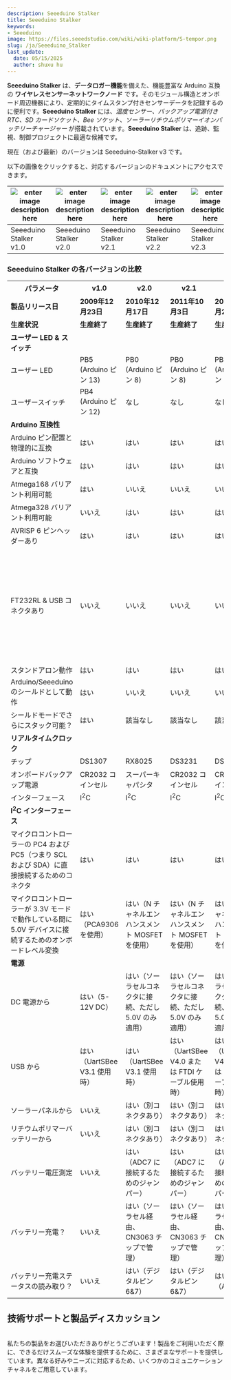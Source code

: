 ```yaml
---
description: Seeeduino Stalker
title: Seeeduino Stalker
keywords:
- Seeeduino 
image: https://files.seeedstudio.com/wiki/wiki-platform/S-tempor.png
slug: /ja/Seeeduino_Stalker
last_update:
  date: 05/15/2025
  author: shuxu hu
---
```



**Seeeduino Stalker** は、**データロガー機能**を備えた、機能豊富な Arduino 互換の **ワイヤレスセンサーネットワークノード** です。そのモジュール構造とオンボード周辺機器により、定期的にタイムスタンプ付きセンサーデータを記録するのに便利です。**Seeeduino Stalker** には、_温度センサー、バックアップ電源付き RTC、SD カードソケット、Bee ソケット、ソーラーリチウムポリマーイオンバッテリーチャージャー_ が搭載されています。**Seeeduino Stalker** は、追跡、監視、制御プロジェクトに最適な候補です。

現在（および最新）のバージョンは Seeeduino-Stalker v3 です。

以下の画像をクリックすると、対応するバージョンのドキュメントにアクセスできます。

|![enter image description here](https://files.seeedstudio.com/wiki/Seeeduino_Stalker/img/Seeeduino-stalker-168.jpg)   |![enter image description here](https://files.seeedstudio.com/wiki/Seeeduino_Stalker/img/Stalkerv21.jpg)   |![enter image description here](https://files.seeedstudio.com/wiki/Seeeduino_Stalker/img/Seeduino_Stalker_v2.1.jpg)   |![enter image description here](https://files.seeedstudio.com/wiki/Seeeduino_Stalker/img/Seeduino_Stalker_v2.2.jpg)   | ![enter image description here](https://files.seeedstudio.com/wiki/Seeeduino_Stalker/img/Seeduino_Stalker_v2.2.jpg)| ![enter image description here](https://files.seeedstudio.com/wiki/Seeeduino_Stalker/img/Seeed_Stalker_v3-6.png)|
|---|---|---|---|---|---|
| Seeeduino Stalker v1.0  |Seeeduino Stalker v2.0   |Seeeduino Stalker v2.1   |Seeeduino Stalker v2.2   | Seeeduino Stalker v2.3  | Seeeduino-Stalker v3  |

### Seeeduino Stalker の各バージョンの比較  

<table>
<tr>
<th> パラメータ </th>
<th> v1.0 </th>
<th> v2.0 </th>
<th> v2.1 </th>
<th> v2.2 </th>
<th> v2.3 </th>
<th> v3 </th>
<th> 備考 </th>
</tr>
<tr>
<td> <strong><font>製品リリース日</font></strong> </td>
<td> <strong><font>2009年12月23日</font></strong> </td>
<td> <strong><font>2010年12月17日</font></strong> </td>
<td> <strong><font>2011年10月3日</font></strong> </td>
<td> <strong><font>2011年12月27日</font></strong> </td>
<td> <strong><font>2011年12月29日</font></strong> </td>
<td> <strong><font>2014年6月6日</font></strong> </td>
<td> </td>
</tr>
<tr>
<td> <strong>生産状況</strong> </td>
<td> <strong><font>生産終了</font></strong> </td>
<td> <strong><font>生産終了</font></strong> </td>
<td> <strong><font>生産終了</font></strong> </td>
<td> <strong><font>生産終了</font></strong> </td>
<td> <strong><font>生産中</font></strong> </td>
<td> <strong><font>生産中</font></strong> </td>
<td> </td>
</tr>
<tr>
<td> <strong>ユーザー LED &amp; スイッチ</strong> </td>
<td> </td>
<td> </td>
<td> </td>
<td> </td>
<td> </td>
<td> </td>
<td> </td>
</tr>
<tr>
<td> ユーザー LED </td>
<td> PB5 (Arduino ピン 13) </td>
<td> PB0 (Arduino ピン 8) </td>
<td> PB0 (Arduino ピン 8) </td>
<td> PB5 (Arduino ピン 13) </td>
<td> PB5 (Arduino ピン 13) </td>
<td> PB0 (Arduino ピン 13) </td>
<td> </td>
</tr>
<tr>
<td> ユーザースイッチ </td>
<td> PB4 (Arduino ピン 12) </td>
<td> なし </td>
<td> なし </td>
<td> なし </td>
<td> なし </td>
<td> なし </td>
<td> </td>
</tr>
<tr>
<td> <strong>Arduino 互換性</strong> </td>
<td> </td>
<td> </td>
<td> </td>
<td> </td>
<td> </td>
<td> </td>
<td> </td>
</tr>
<tr>
<td> Arduino ピン配置と物理的に互換 </td>
<td> はい </td>
<td> はい </td>
<td> はい </td>
<td> はい </td>
<td> はい </td>
<td> はい </td>
<td> Diecimila/Duemilanove/UNO と互換 </td>
</tr>
<tr>
<td> Arduino ソフトウェアと互換 </td>
<td> はい </td>
<td> はい </td>
<td> はい </td>
<td> はい </td>
<td> はい </td>
<td> はい </td>
<td> ブートローダーがプリロード済み </td>
</tr>
<tr>
<td> Atmega168 バリアント利用可能 </td>
<td> はい </td>
<td> いいえ </td>
<td> いいえ </td>
<td> いいえ </td>
<td> いいえ </td>
<td> いいえ </td>
<td> </td>
</tr>
<tr>
<td> Atmega328 バリアント利用可能 </td>
<td> いいえ </td>
<td> はい </td>
<td> はい </td>
<td> はい </td>
<td> はい </td>
<td> はい </td>
<td> </td>
</tr>
<tr>
<td> AVRISP 6 ピンヘッダーあり </td>
<td> はい </td>
<td> はい </td>
<td> はい </td>
<td> はい </td>
<td> はい </td>
<td> はい </td>
<td> </td>
</tr>
<tr>
<td> FT232RL &amp; USB コネクタあり </td>
<td> いいえ </td>
<td> いいえ </td>
<td> いいえ </td>
<td> いいえ </td>
<td> いいえ </td>
<td> いいえ </td>
<td> 両バージョンで「UartSBee V3.1」または<strong>V4.0</strong>を別途購入し、Arduino IDE を使用してプログラムをダウンロードする必要があります。UartSBee に接続するためのコネクタが両バージョンに存在します。マイクロコントローラーのリセットは DTR によって自動的に制御されます。 </td>
</tr>
<tr>
<td> スタンドアロン動作 </td>
<td> はい </td>
<td> はい </td>
<td> はい </td>
<td> はい </td>
<td> はい </td>
<td> はい </td>
<td> </td>
</tr>
<tr>
<td> Arduino/Seeeduino のシールドとして動作 </td>
<td> はい </td>
<td> いいえ </td>
<td> いいえ </td>
<td> いいえ </td>
<td> いいえ </td>
<td> いいえ </td>
<td> </td>
</tr>
<tr>
<td> シールドモードでさらにスタック可能？ </td>
<td> はい </td>
<td> 該当なし </td>
<td> 該当なし </td>
<td> 該当なし </td>
<td> 該当なし </td>
<td> 該当なし </td>
<td> I<sup>2</sup>C インターフェースを使用 </td>
</tr>
<tr>
<td> <strong>リアルタイムクロック</strong> </td>
<td> </td>
<td> </td>
<td> </td>
<td> </td>
<td> </td>
<td> </td>
<td> </td>
</tr>
<tr>
<td> チップ </td>
<td> DS1307 </td>
<td> RX8025 </td>
<td> DS3231 </td>
<td> DS3231 </td>
<td> DS3231 </td>
<td> DS1337 </td>
<td> </td>
</tr>
<tr>
<td> オンボードバックアップ電源 </td>
<td> CR2032 コインセル </td>
<td> スーパーキャパシタ </td>
<td> CR2032 コインセル </td>
<td> CR2032 コインセル </td>
<td> CR2032 コインセル </td>
<td> CR1220 コインセル </td>
<td> </td>
</tr>
<tr>
<td> インターフェース </td>
<td> I<sup>2</sup>C </td>
<td> I<sup>2</sup>C </td>
<td> I<sup>2</sup>C </td>
<td> I<sup>2</sup>C </td>
<td> I<sup>2</sup>C </td>
<td> I<sup>2</sup>C </td>
<td> </td>
</tr>
<tr>
<td> <strong>I<sup>2</sup>C インターフェース</strong> </td>
<td> </td>
<td> </td>
<td> </td>
<td> </td>
<td> </td>
<td> </td>
<td> </td>
</tr>
<tr>
<td> マイクロコントローラーの PC4 および PC5（つまり SCL および SDA）に直接接続するためのコネクタ </td>
<td> はい </td>
<td> はい </td>
<td> はい </td>
<td> はい </td>
<td> はい </td>
<td> はい </td>
<td> </td>
</tr>
<tr>
<td> マイクロコントローラーが 3.3V モードで動作している間に 5.0V デバイスに接続するためのオンボードレベル変換 </td>
<td> はい（PCA9306 を使用） </td>
<td> はい（N チャネルエンハンスメント MOSFET を使用） </td>
<td> はい（N チャネルエンハンスメント MOSFET を使用） </td>
<td> はい（N チャネルエンハンスメント MOSFET を使用） </td>
<td> はい（N チャネルエンハンスメント MOSFET を使用） </td>
<td> はい（N チャネルエンハンスメント MOSFET を使用） </td>
<td> </td>
</tr>
<tr>
<td> <strong>電源</strong> </td>
<td> </td>
<td> </td>
<td> </td>
<td> </td>
<td> </td>
<td> </td>
<td> </td>
</tr>
<tr>
<td> DC 電源から </td>
<td> はい（5-12V DC） </td>
<td> はい（ソーラセルコネクタに接続、ただし 5.0V のみ適用） </td>
<td> はい（ソーラセルコネクタに接続、ただし 5.0V のみ適用） </td>
<td> はい（ソーラセルコネクタに接続、ただし 5.0V のみ適用） </td>
<td> はい（ソーラセルコネクタに接続、ただし 5.0V のみ適用） </td>
<td> はい（ソーラセルコネクタに接続、ただし 5.0V のみ適用） </td>
<td> </td>
</tr>
<tr>
<td> USB から </td>
<td> はい（UartSBee V3.1 使用時） </td>
<td> はい（UartSBee V3.1 使用時） </td>
<td> はい（UartSBee V4.0 または FTDI ケーブル使用時） </td>
<td> はい（UartSBee V4.0 または FTDI ケーブル使用時） </td>
<td> はい（UartSBee V4.0 または FTDI ケーブル使用時） </td>
<td> はい（UartSBee V4.0 または FTDI ケーブル使用時） </td>
<td> </td>
</tr>
<tr>
<td> ソーラーパネルから </td>
<td> いいえ </td>
<td> はい（別コネクタあり） </td>
<td> はい（別コネクタあり） </td>
<td> はい（別コネクタあり） </td>
<td> はい（別コネクタあり） </td>
<td> はい（別コネクタあり） </td>
<td> </td>
</tr>
<tr>
<td> リチウムポリマーバッテリーから </td>
<td> いいえ </td>
<td> はい（別コネクタあり） </td>
<td> はい（別コネクタあり） </td>
<td> はい（別コネクタあり） </td>
<td> はい（別コネクタあり） </td>
<td> はい（別コネクタあり） </td>
<td> </td>
</tr>
<tr>
<td> バッテリー電圧測定 </td>
<td> いいえ </td>
<td> はい（ADC7 に接続するためのジャンパー） </td>
<td> はい（ADC7 に接続するためのジャンパー） </td>
<td> はい（ADC7 に接続するためのジャンパー） </td>
<td> はい（ADC7 に接続するためのジャンパー） </td>
<td> はい（バッテリー電圧が ADC7 に接続） </td>
<td> </td>
</tr>
<tr>
<td> バッテリー充電？ </td>
<td> いいえ </td>
<td> はい（ソーラセル経由、CN3063 チップで管理） </td>
<td> はい（ソーラセル経由、CN3063 チップで管理） </td>
<td> はい（ソーラセル経由、CN3063 チップで管理） </td>
<td> はい（ソーラセル経由、CN3063 チップで管理） </td>
<td> はい（ソーラセル経由、CN3065 チップで管理） </td>
<td> </td>
</tr>
<tr>
<td> バッテリー充電ステータスの読み取り？ </td>
<td> いいえ </td>
<td> はい（デジタルピン 6&amp;7） </td>
<td> はい（デジタルピン 6&amp;7） </td>
<td> はい（ADC6） </td>
<td> はい（ADC6） </td>
<td> はい（ADC6） </td>
<td> </td>
</tr>
</table>

## 技術サポートと製品ディスカッション

<br />
私たちの製品をお選びいただきありがとうございます！製品をご利用いただく際に、できるだけスムーズな体験を提供するために、さまざまなサポートを提供しています。異なる好みやニーズに対応するため、いくつかのコミュニケーションチャネルをご用意しています。

<div class="button_tech_support_container">
<a href="https://forum.seeedstudio.com/" class="button_forum"></a> 
<a href="https://www.seeedstudio.com/contacts" class="button_email"></a>
</div>

<div class="button_tech_support_container">
<a href="https://discord.gg/eWkprNDMU7" class="button_discord"></a> 
<a href="https://github.com/Seeed-Studio/wiki-documents/discussions/69" class="button_discussion"></a>
</div>
